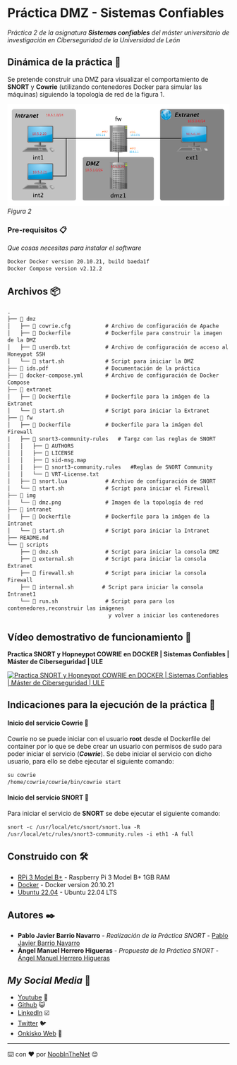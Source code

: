 # Práctica DMZ - Sistemas Confiables

_Práctica 2 de la asignatura **Sistemas confiables** del máster universitario de investigación en Ciberseguridad de la Universidad de León_

## Dinámica de la práctica 🚀

Se pretende construir una DMZ para visualizar el comportamiento de **SNORT** y **Cowrie** (utilizando contenedores Docker para simular las máquinas) siguiendo la topología de red de la figura 1.

![Arquitectura DMZ](img/dmz.png)
_Figura 2_

### Pre-requisitos 📋

_Que cosas necesitas para instalar el software_

```
Docker Docker version 20.10.21, build baeda1f
Docker Compose version v2.12.2
```

## Archivos 📦

```
.
├── 📂 dmz
│   ├── 📄 cowrie.cfg           # Archivo de configuración de Apache
│   ├── 📄 Dockerfile           # Dockerfile para construir la imagen de la DMZ
│   ├── 📄 userdb.txt           # Archivo de configuración de acceso al Honeypot SSH
│   └── 📄 start.sh             # Script para iniciar la DMZ    
├── 📄 ids.pdf                  # Documentación de la práctica
├── 📄 docker-compose.yml       # Archivo de configuración de Docker Compose
├── 📂 extranet
│   ├── 📄 Dockerfile           # Dockerfile para la imágen de la Extranet
│   └── 📄 start.sh             # Script para iniciar la Extranet
├── 📂 fw
│   ├── 📄 Dockerfile           # Dockerfile para la imágen del Firewall
|   ├── 📂 snort3-community-rules   # Targz con las reglas de SNORT
│   │   ├── 📄 AUTHORS
│   │   ├── 📄 LICENSE
│   │   ├── 📄 sid-msg.map
│   │   ├── 📄 snort3-community.rules   #Reglas de SNORT Community
│   │   └── 📄 VRT-License.txt
│   ├── 📄 snort.lua            # Archivo de configuración de SNORT
│   └── 📄 start.sh             # Script para iniciar el Firewall
├── 📂 img
│   └── 📸 dmz.png              # Imagen de la topología de red
├── 📂 intranet
│   ├── 📄 Dockerfile           # Dockerfile para la imágen de la Intranet
│   └── 📄 start.sh             # Script para iniciar la Intranet
├── README.md                   
└── 📂 scripts
    ├── 📄 dmz.sh               # Script para iniciar la consola DMZ    
    ├── 📄 external.sh          # Script para iniciar la consola Extranet
    ├── 📄 firewall.sh          # Script para iniciar la consola Firewall
    ├── 📄 internal.sh         # Script para iniciar la consola Intranet1
    └── 📄 run.sh               # Script para para los contenedores,reconstruir las imágenes 
                                y volver a iniciar los contenedores
```

## Vídeo demostrativo de funcionamiento 🎥

**Practica SNORT y Hopneypot COWRIE en DOCKER | Sistemas Confiables | Máster de Ciberseguridad | ULE** 

[![Practica SNORT y Hopneypot COWRIE en DOCKER | Sistemas Confiables | Máster de Ciberseguridad | ULE](https://img.youtube.com/vi/ikMiky9k3dU/0.jpg)](https://youtu.be/ikMiky9k3dU)

## Indicaciones para la ejecución de la práctica 📖

#### Inicio del servicio Cowrie 🚫
Cowrie no se puede iniciar con el usuario **root** desde el Dockerfile del container por lo que se debe crear un usuario con permisos de sudo para poder iniciar el servicio (_**Cowrie**_).
Se debe iniciar el servicio con dicho usuario, para ello se debe ejecutar el siguiente comando:

```
su cowrie
/home/cowrie/cowrie/bin/cowrie start
```

#### Inicio del servicio SNORT 📱

Para iniciar el servicio de **SNORT** se debe ejecutar el siguiente comando:

```
snort -c /usr/local/etc/snort/snort.lua -R /usr/local/etc/rules/snort3-community.rules -i eth1 -A full
```


## Construido con 🛠️

* [RPi 3 Model B+]() - Raspberry Pi 3 Model B+ 1GB RAM
* [Docker](https://docs.docker.com/engine/release-notes/) - Docker version 20.10.21
* [Ubuntu 22.04](https://releases.ubuntu.com/22.04/) - Ubuntu 22.04 LTS


## Autores ✒️


* **Pablo Javier Barrio Navarro** - *Realización de la Práctica SNORT* - [Pablo Javier Barrio Navarro](https://github.com/pbarrn00) 
* **Ángel Manuel Herrero Higueras** - *Propuesta de la Práctica SNORT* - [Ángel Manuel Herrero Higueras](https://www.researchgate.net/profile/Angel-Guerrero-Higueras)

## _My Social Media_ 🔗

* [Youtube](https://www.youtube.com/channel/UC5waeaJaVlue9qGkHp4557Q)  📢
* [Github](https://github.com/pbarrn00) 😺
* [LinkedIn](https://github.com/pbarrn00) ☑️
* [Twitter](https://twitter.com/pablosky157) 🐦
* [Onkisko Web](https://onkisko.es/) 📰



---
⌨️ con ❤️ por [NoobInTheNet](https://github.com/pbarrn00) 😊
